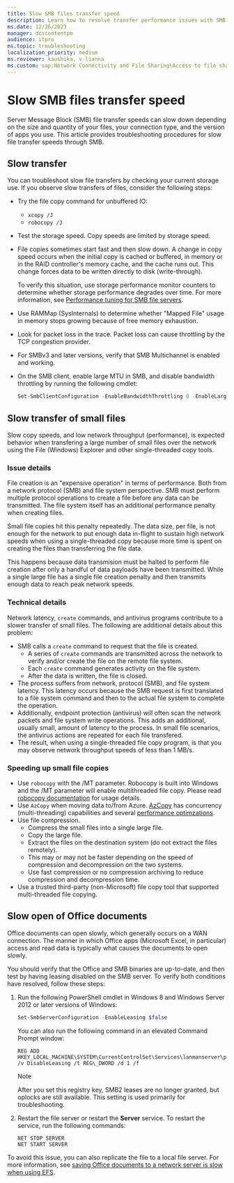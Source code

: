 ```yaml
---
title: Slow SMB files transfer speed
description: Learn how to resolve transfer performance issues with SMB files by using the provided troubleshooting steps.
ms.date: 12/26/2023
manager: dcscontentpm
audience: itpro
ms.topic: troubleshooting
localization_priority: medium
ms.reviewer: kaushika, v-lianna
ms.custom: sap:Network Connectivity and File Sharing\Access to file shares (SMB), csstroubleshoot
---
```

# Slow SMB files transfer speed

Server Message Block (SMB) file transfer speeds can slow down depending on the size and quantity of your files, your connection type, and the version of apps you use. This article provides troubleshooting procedures for slow file transfer speeds through SMB.

## Slow transfer

You can troubleshoot slow file transfers by checking your current storage use. If you observe slow transfers of files, consider the following steps:

- Try the file copy command for unbuffered IO:
  - `xcopy /J`
  - `robocopy /J`
- Test the storage speed. Copy speeds are limited by storage speed.
- File copies sometimes start fast and then slow down. A change in copy speed occurs when the initial copy is cached or buffered, in memory or in the RAID controller's memory cache, and the cache runs out. This change forces data to be written directly to disk (write-through).

  To verify this situation, use storage performance monitor counters to determine whether storage performance degrades over time. For more information, see [Performance tuning for SMB file servers](/windows-server/administration/performance-tuning/role/file-server/smb-file-server).

- Use RAMMap (SysInternals) to determine whether "Mapped File" usage in memory stops growing because of free memory exhaustion.
- Look for packet loss in the trace. Packet loss can cause throttling by the TCP congestion provider.
- For SMBv3 and later versions, verify that SMB Multichannel is enabled and working.
- On the SMB client, enable large MTU in SMB, and disable bandwidth throttling by running the following cmdlet:

  ```powershell
  Set-SmbClientConfiguration -EnableBandwidthThrottling 0 -EnableLargeMtu 1
  ```

## Slow transfer of small files

Slow copy speeds, and low network throughput (performance), is expected behavior when transfering a large number of small files over the network using the File (Windows) Explorer and other single-threaded copy tools. 

### Issue details

File creation is an "expensive operation" in terms of performance. Both from a network protocol (SMB) and file system perspective. SMB must perform multiple protocol operations to create a file before any data can be transmitted. The file system itself has an additional performance penalty when creating files.

Small file copies hit this penalty repeatedly. The data size, per file, is not enough for the network to put enough data in-flight to sustain high network speeds when using a single-threaded copy because more time is spent on creating the files than transferring the file data.

This happens because data transmision must be halted to perform file creation after only a handful of data payloads have been transmitted. While a single large file has a single file creation penalty and then transmits enough data to reach peak network speeds.

### Technical details

Network latency, `create` commands, and antivirus programs contribute to a slower transfer of small files. The following are additional details about this problem:

- SMB calls a `create` command to request that the file is created.
  - A series of `create` commands are transmitted across the network to verify and/or create the file on the remote file system.
  - Each `create` command generates activity on the file system.
  - After the data is written, the file is closed.
- The process suffers from network, protocol (SMB), and file system latency. This latency occurs because the SMB request is first translated to a file system command and then to the actual file system to complete the operation.
- Additionally, endpoint protection (antivirus) will often scan the network packets and file system write operations. This adds an additional, usually small, amount of latency to the process. In small file scenarios, the antivirus actions are repeated for each file transfered.
- The result, when using a single-threaded file copy program, is that you may observe network throughput speeds of less than 1 MB/s.

### Speeding up small file copies

- Use `robocopy` with the /MT parameter. Robocopy is built into Windows and the /MT parameter will enable multithreaded file copy. Please read [robocopy documentation](https://learn.microsoft.com/en-us/windows-server/administration/windows-commands/robocopy) for usage details.
- Use `AzCopy` when moving data to/from Azure. [AzCopy](https://aka.ms/azcopy) has concurrency (multi-threading) capabilities and several [performance optimzations](https://learn.microsoft.com/en-us/azure/storage/common/storage-use-azcopy-optimize).
- Use file compression.
   - Compress the small files into a single large file.
   - Copy the large file.
   - Extract the files on the destination system (do not extract the files remotely).
   - This may or may not be faster depending on the speed of compression and decompression on the two systems.
   - Use fast compression or no compression archiving to reduce compression and decompression time.
- Use a trusted third-party (non-Microsoft) file copy tool that supported multi-threaded file copying.

## Slow open of Office documents

Office documents can open slowly, which generally occurs on a WAN connection. The manner in which Office apps (Microsoft Excel, in particular) access and read data is typically what causes the documents to open slowly.

You should verify that the Office and SMB binaries are up-to-date, and then test by having leasing disabled on the SMB server. To verify both conditions have resolved, follow these steps:

1. Run the following PowerShell cmdlet in Windows 8 and Windows Server 2012 or later versions of Windows:

   ```powershell
   Set-SmbServerConfiguration -EnableLeasing $false
   ```

   You can also run the following command in an elevated Command Prompt window:

   ```console
   REG ADD HKEY_LOCAL_MACHINE\SYSTEM\CurrentControlSet\Services\lanmanserver\parameters /v DisableLeasing /t REG\_DWORD /d 1 /f
   ```

   > [!NOTE]
   > After you set this registry key, SMB2 leases are no longer granted, but oplocks are still available. This setting is used primarily for troubleshooting.

2. Restart the file server or restart the **Server** service. To restart the service, run the following commands:

   ```console
   NET STOP SERVER
   NET START SERVER
   ```

To avoid this issue, you can also replicate the file to a local file server. For more information, see [saving Office documents to a network server is slow when using EFS](/office/troubleshoot/office/saving-file-to-network-server-slow).
